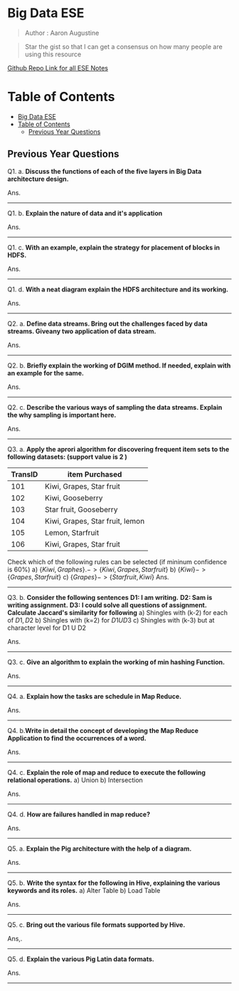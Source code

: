 #  Big Data ESE 
> Author : Aaron Augustine

> Star the gist so that I can get a consensus on how many people are using this resource
> 
[Github Repo Link for all ESE Notes](https://github.com/ToothlessRider/Sem_3_Notes.git)

# Table of Contents
- [Big Data ESE](#big-data-ese)
- [Table of Contents](#table-of-contents)
  - [Previous Year Questions](#previous-year-questions)


## Previous Year Questions

Q1. a. **Discuss the functions of each of the five layers in Big Data architecture design.**

Ans. 


--- 

Q1. b. **Explain the nature of data and it's application**

Ans. 

---

Q1. c. **With an example, explain the strategy for placement of blocks in HDFS.**

Ans. 


---

Q1. d. **With a neat diagram explain the HDFS architecture and its working.**

Ans. 

---

Q2. a. **Define data streams. Bring out the challenges faced by data streams. Giveany two application of data stream.**

Ans. 


---

Q2. b. **Briefly explain the working of DGIM method. If needed, explain with an example for the same.**

Ans. 


---

Q2. c. **Describe the various ways of sampling the data streams. Explain the why sampling is important here.**

Ans. 

---

Q3. a. **Apply the aprori algorithm for discovering frequent item sets to the following datasets: (support value is 2 )**

| TransID | item Purchased | 
| -- | -- |
| 101 | Kiwi, Grapes, Star fruit | 
| 102 | Kiwi, Gooseberry | 
| 103 | Star fruit, Gooseberry |
| 104 | Kiwi, Grapes, Star fruit, lemon | 
| 105 | Lemon, Starfruit |
| 106 | Kiwi, Grapes, Star fruit | 

Check which of the following rules can be selected (if mininum confidence is 60%)
a) $\{Kiwi, Graphes\}.->\{ Kiwi, Grapes, Starfruit\}$
b) $\{Kiwi\} ->\{Grapes, Starfruit\}$ 
c) $\{Grapes\} -> \{Starfruit, Kiwi\}$
Ans. 


---

Q3. b. **Consider the following sentences**
**D1: I am writing.**
**D2: Sam is writing assignment.**
**D3: I could solve all questions of assignment.** **Calculate Jaccard's similarity for following**
a) Shingles with (k-2) for each of $D1, D2$ 
b) Shingles with (k=2) for $D1 U D3$
c) Shingles with (k-3) but at character level for D1 U D2 

Ans. 


---

Q3. c. **Give an algorithm to explain the working of min hashing Function.**

Ans. 

---

Q4. a. **Explain how the tasks are schedule in Map Reduce.**

Ans. 

---

Q4. b.**Write in detail the concept of developing the Map Reduce Application to find the occurrences of a word.**

Ans.

---

Q4. c. **Explain the role of map and reduce to execute the following relational operations.**
a) Union
b) Intersection

Ans. 


---

Q4. d. **How are failures handled in map reduce?**

Ans. 


---

Q5. a. **Explain the Pig architecture with the help of a diagram.**

Ans. 


---

Q5. b. **Write the syntax for the following in Hive, explaining the various keywords and its roles.**
a) Alter Table
b) Load Table

Ans. 


---

Q5. c.  **Bring out the various file formats supported by Hive.**

Ans,. 


---

Q5. d. **Explain the various Pig Latin data formats.**

Ans. 


---

